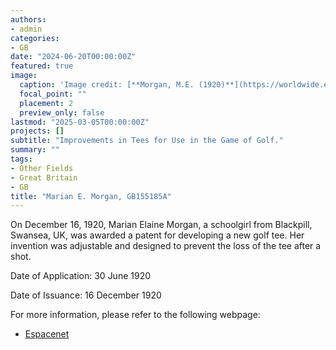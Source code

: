 ```yaml
---
authors:
- admin
categories:
- GB
date: "2024-06-20T00:00:00Z"
featured: true
image:
  caption: 'Image credit: [**Morgan, M.E. (1920)**](https://worldwide.espacenet.com/patent/search/family/010104359/publication/GB155185A?q=pn%3DGB155185A)'
  focal_point: ""
  placement: 2
  preview_only: false
lastmod: "2025-03-05T00:00:00Z"
projects: []
subtitle: "Improvements in Tees for Use in the Game of Golf."
summary: ""
tags:
- Other Fields
- Great Britain
- GB
title: "Marian E. Morgan, GB155185A"
---
```

On December 16, 1920, Marian Elaine Morgan, a schoolgirl from Blackpill, Swansea, UK, was awarded a patent for developing a new golf tee. Her invention was adjustable and designed to prevent the loss of the tee after a shot.

Date of Application: 30 June 1920

Date of Issuance: 16 December 1920

For more information, please refer to the following webpage: 

- [Espacenet](https://worldwide.espacenet.com/patent/search/family/010104359/publication/GB155185A?q=pn%3DGB155185A)